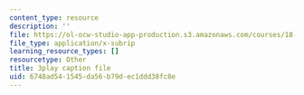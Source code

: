 ```yaml
---
content_type: resource
description: ''
file: https://ol-ocw-studio-app-production.s3.amazonaws.com/courses/18-06sc-linear-algebra-fall-2011/6748ad541545da56b79dec1ddd38fc8e_GLFg2UBMAxc.srt
file_type: application/x-subrip
learning_resource_types: []
resourcetype: Other
title: 3play caption file
uid: 6748ad54-1545-da56-b79d-ec1ddd38fc8e
---
```

